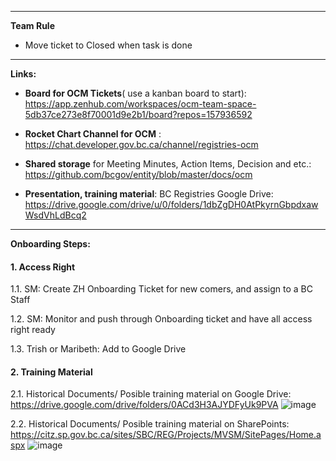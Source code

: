----

**Team Rule**
- Move ticket to Closed when task is done

----
**Links:**
- **Board for OCM Tickets**( use a kanban board to start): https://app.zenhub.com/workspaces/ocm-team-space-5db37ce273e8f70001d9e2b1/board?repos=157936592 

- **Rocket Chart Channel for OCM** : https://chat.developer.gov.bc.ca/channel/registries-ocm 

- **Shared storage** for Meeting Minutes, Action Items, Decision and etc.: https://github.com/bcgov/entity/blob/master/docs/ocm 
- **Presentation, training material**: BC Registries Google Drive: https://drive.google.com/drive/u/0/folders/1dbZgDH0AtPkyrnGbpdxawWsdVhLdBcq2

----

**Onboarding Steps:**
#### 1. Access Right

1.1. SM: Create ZH Onboarding Ticket for new comers, and assign to a BC Staff

1.2. SM: Monitor and push through Onboarding ticket and have all access right ready

1.3. Trish or Maribeth: Add to Google Drive


#### 2. Training Material 

2.1. Historical Documents/ Posible training material on Google Drive: https://drive.google.com/drive/folders/0ACd3H3AJYDFyUk9PVA 
![image](https://user-images.githubusercontent.com/87034722/147119150-e430379f-a0b4-4c5a-8e7c-f233e720b9bf.png)

2.2. Historical Documents/ Posible training material on SharePoints: https://citz.sp.gov.bc.ca/sites/SBC/REG/Projects/MVSM/SitePages/Home.aspx
![image](https://user-images.githubusercontent.com/87034722/147118804-4c0cd7a0-9723-4f01-99a2-724d7a4b45bb.png)

